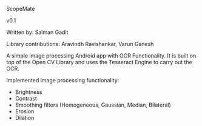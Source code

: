 ScopeMate

v0.1

Written by: Salman Gadit

Library contributions: Aravindh Ravishankar, Varun Ganesh

A simple image processing Android app with OCR Functionality. It is built on top of the Open CV Library and uses the Tesseract Engine to carry out the OCR.

Implemented image processing functionality:
* Brightness
* Contrast
* Smoothing filters (Homogeneous, Gaussian, Median, Bilateral)
* Erosion
* Dilation 